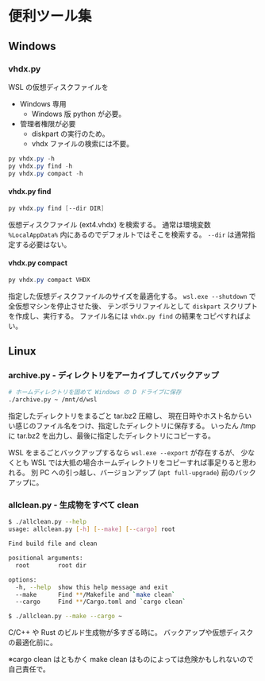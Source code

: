 # 便利ツール集

## Windows

### vhdx.py

WSL の仮想ディスクファイルを

* Windows 専用
  * Windows 版 python が必要。
* 管理者権限が必要
  * diskpart の実行のため。
  * vhdx ファイルの検索には不要。

```powershell
py vhdx.py -h
py vhdx.py find -h
py vhdx.py compact -h
```

#### vhdx.py find

```powershell
py vhdx.py find [--dir DIR]
```

仮想ディスクファイル (ext4.vhdx) を検索する。
通常は環境変数 `%LocalAppData%` 内にあるのでデフォルトではそこを検索する。
`--dir` は通常指定する必要はない。

#### vhdx.py compact

```powershell
py vhdx.py compact VHDX
```

指定した仮想ディスクファイルのサイズを最適化する。
`wsl.exe --shutdown` で全仮想マシンを停止させた後、
テンポラリファイルとして `diskpart` スクリプトを作成し、実行する。
ファイル名には `vhdx.py find` の結果をコピペすればよい。

## Linux

### archive.py - ディレクトリをアーカイブしてバックアップ

```sh
# ホームディレクトリを固めて Windows の D ドライブに保存
./archive.py ~ /mnt/d/wsl
```

指定したディレクトリをまるごと tar.bz2 圧縮し、
現在日時やホスト名からいい感じのファイル名をつけ、指定したディレクトリに保存する。
いったん /tmp に tar.bz2 を出力し、最後に指定したディレクトリにコピーする。

WSL をまるごとバックアップするなら `wsl.exe --export` が存在するが、
少なくとも WSL では大抵の場合ホームディレクトリをコピーすれば事足りると思われる。
別 PC への引っ越し、バージョンアップ (`apt full-upgrade`) 前のバックアップに。

### allclean.py - 生成物をすべて clean

```sh
$ ./allclean.py --help
usage: allclean.py [-h] [--make] [--cargo] root

Find build file and clean

positional arguments:
  root        root dir

options:
  -h, --help  show this help message and exit
  --make      Find **/Makefile and `make clean`
  --cargo     Find **/Cargo.toml and `cargo clean`

$ ./allclean.py --make --cargo ~
```

C/C++ や Rust のビルド生成物が多すぎる時に。
バックアップや仮想ディスクの最適化前に。

※cargo clean はともかく make clean はものによっては危険かもしれないので自己責任で。
